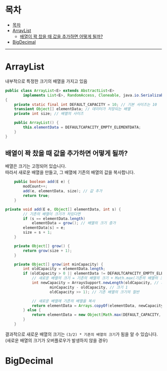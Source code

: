# 목차
- [목차](#목차)
- [ArrayList](#arraylist)
  - [배열이 꽉 찼을 때 값을 추가하면 어떻게 될까?](#배열이-꽉-찼을-때-값을-추가하면-어떻게-될까)
- [BigDecimal](#bigdecimal)
---

# ArrayList

내부적으로 특정한 크기의 배열을 가지고 있음

```java
public class ArrayList<E> extends AbstractList<E>
        implements List<E>, RandomAccess, Cloneable, java.io.Serializable
{
    private static final int DEFAULT_CAPACITY = 10; // 기본 사이즈는 10
    transient Object[] elementData; // 데이터가 저장되는 배열
    private int size; // 배열의 사이즈

    public ArrayList() {
        this.elementData = DEFAULTCAPACITY_EMPTY_ELEMENTDATA;
    }
}
```

## 배열이 꽉 찼을 때 값을 추가하면 어떻게 될까?

배열은 크기는 고정되어 있습니다.  
따라서 새로운 배열을 만들고, 그 배열에 기존의 배열의 값을 복사합니다.

```java
    public boolean add(E e) {
        modCount++;
        add(e, elementData, size); // 값 추가
        return true;
    }
```

```java
private void add(E e, Object[] elementData, int s) {
        // 기존의 배열이 크기가 차있다면
        if (s == elementData.length)
            elementData = grow(); // 배열의 크기 증가
        elementData[s] = e;
        size = s + 1;
    }
```

```java
    private Object[] grow() {
        return grow(size + 1);
    }
```

```java
    private Object[] grow(int minCapacity) {
        int oldCapacity = elementData.length;
        if (oldCapacity > 0 || elementData != DEFAULTCAPACITY_EMPTY_ELEMENTDATA) {
            // 새로운 배열의 크기 = 기존의 배열의 크기 + Math.max(기존의 배열의 크기 / 2, 1)
            int newCapacity = ArraysSupport.newLength(oldCapacity, // 기존의 배열의 크기
                    minCapacity - oldCapacity, // 크기 1
                    oldCapacity >> 1); // 기존 배열의 크기의 절반

            // 새로운 배열에 기존의 배열을 복사
            return elementData = Arrays.copyOf(elementData, newCapacity);
        } else {
            return elementData = new Object[Math.max(DEFAULT_CAPACITY, minCapacity)];
        }
    }
```

결과적으로 새로운 배열의 크기는 `(3/2) * 기존의 배열의 크기`가 됨을 알 수 있습니다. (새로운 배열의 크기가 오버플로우가 발생하지 않을 경우)

# BigDecimal

